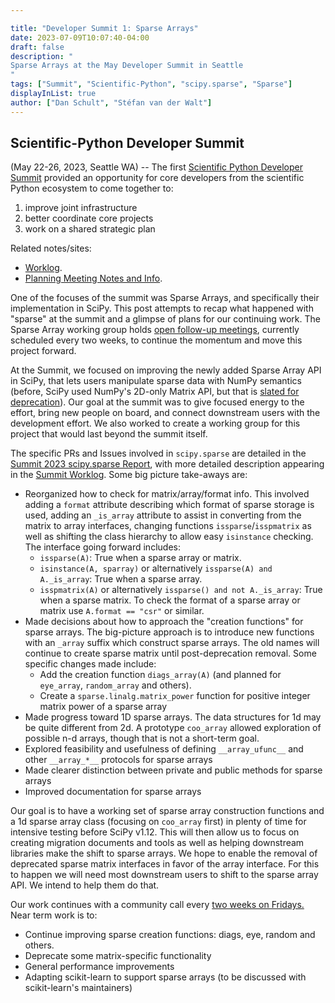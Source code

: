 ```yaml
---

title: "Developer Summit 1: Sparse Arrays"
date: 2023-07-09T10:07:40-04:00
draft: false
description: "
Sparse Arrays at the May Developer Summit in Seattle
"
tags: ["Summit", "Scientific-Python", "scipy.sparse", "Sparse"]
displayInList: true
author: ["Dan Schult", "Stéfan van der Walt"]
---
```


## Scientific-Python Developer Summit

(May 22-26, 2023, Seattle WA) --
The first [Scientific Python Developer Summit](https://blog.scientific-python.org/scientific-python/dev-summit-1/) provided an opportunity
for core developers from the scientific Python ecosystem to come together to:

1. improve joint infrastructure
2. better coordinate core projects
3. work on a shared strategic plan

Related notes/sites:

- [Worklog](https://hackmd.io/iEtdfbxfSbGwOAJTXmqyIQ?view).
- [Planning Meeting Notes and Info](https://scientific-python.org/summits/developer/2023/).

One of the focuses of the summit was Sparse Arrays, and specifically their implementation in SciPy.
This post attempts to recap what happened with "sparse" at the summit
and a glimpse of plans for our continuing work. The Sparse Array working group
holds [open follow-up meetings](https://scientific-python.org/calendars), currently scheduled every two weeks,
to continue the momentum and move this project forward.

At the Summit, we focused on improving the newly added Sparse Array API
in SciPy, that lets users manipulate sparse data with NumPy
semantics (before, SciPy used NumPy's 2D-only Matrix API, but that is [slated for deprecation](https://stackoverflow.com/questions/53254738/deprecation-status-of-the-numpy-matrix-class)).
Our goal at the summit was to give focused energy to the effort,
bring new people on board, and connect downstream users with the development
effort. We also worked to create a working group for this project that would
last beyond the summit itself.

The specific PRs and Issues involved in `scipy.sparse` are detailed in the
[Summit 2023 scipy.sparse Report](https://hackmd.io/1Q2832LDR_2Uv_-cV-wnYg),
with more detailed description appearing in the
[Summit Worklog](https://hackmd.io/iEtdfbxfSbGwOAJTXmqyIQ?view).
Some big picture take-aways are:

- Reorganized how to check for matrix/array/format info. This involved
  adding a `format` attribute describing which format of sparse storage is used,
  adding an `_is_array` attribute to assist in converting from the matrix to array
  interfaces, changing functions `issparse`/`isspmatrix` as well as shifting
  the class hierarchy to allow easy `isinstance` checking.
  The interface going forward includes:
  - `issparse(A)`: True when a sparse array or matrix.
  - `isinstance(A, sparray)` or alternatively `issparse(A) and A._is_array`: True when a sparse array.
  - `isspmatrix(A)` or alternatively `issparse() and not A._is_array`: True when a sparse matrix.
    To check the format of a sparse array or matrix use `A.format == "csr"` or similar.
- Made decisions about how to approach the "creation functions" for sparse arrays.
  The big-picture approach is to introduce new functions with an `_array` suffix which
  construct sparse arrays. The old names will continue to create sparse matrix until
  post-deprecation removal.
  Some specific changes made include:
  - Add the creation function `diags_array(A)` (and planned for `eye_array`, `random_array` and others).
  - Create a `sparse.linalg.matrix_power` function for positive integer matrix power of a sparse array
- Made progress toward 1D sparse arrays. The data structures for 1d may be quite different from 2d.
  A prototype `coo_array` allowed exploration of possible n-d arrays, though that is not a short-term goal.
- Explored feasibility and usefulness of defining `__array_ufunc__` and other `__array_*__` protocols for sparse arrays
- Made clearer distinction between private and public methods for sparse arrays
- Improved documentation for sparse arrays

Our goal is to have a working set of sparse array construction functions
and a 1d sparse array class (focusing on `coo_array` first) in plenty of
time for intensive testing before SciPy v1.12. This will then allow us to
focus on creating migration documents and tools as well as helping downstream
libraries make the shift to sparse arrays. We hope to enable the removal of
deprecated sparse matrix interfaces in favor of the array interface. For this
to happen we will need most downstream users to shift to the sparse array API.
We intend to help them do that.

Our work continues with a community call every [two weeks on Fridays.](https://scientific-python.org/calendars)
Near term work is to:

- Continue improving sparse creation functions: diags, eye, random and others.
- Deprecate some matrix-specific functionality
- General performance improvements
- Adapting scikit-learn to support sparse arrays (to be discussed with scikit-learn's maintainers)
